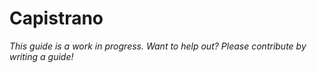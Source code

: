 # Capistrano

*This guide is a work in progress. Want to help out? Please contribute by writing a guide!*